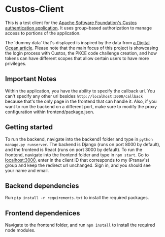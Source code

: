 # Custos-Client
This is a test client for the [Apache Software Foundation's Custos authentication application](https://airavata.apache.org/custos/). It uses group-based authorization to manage access to portions of the application.

The 'dummy data' that's displayed is inspired by the data from [a Digital Ocean article](https://www.digitalocean.com/community/tutorials/build-a-to-do-application-using-django-and-react). Please note that the main focus of this project is showcasing the login process with Custos, the PKCE code challenge creation, and how tokens can have different scopes that allow certain users to have more privileges.

## Important Notes
Within the application, you have the ability to specify the callback url. You can't specify any other url besides `http://localhost:3000/callback` because that's the only page in the frontend that can handle it. Also, if you want to run the backend on a different port, make sure to modify the proxy configuration within frontend/package.json.

## Getting started
To run the backend, navigate into the backend1 folder and type in `python manage.py runserver`. The backend is Django (runs on port 8000 by default), and the frontend is React (runs on port 3000 by default). To run the frontend, navigate into the frontend folder and type in `npm start`. Go to [localhost:3000](http://localhost:3000), enter in the client ID that corresponds to my (Pranav's) group and keep the redirect url unchanged. Sign in, and you should see your name and email.

## Backend dependencies
Run `pip install -r requirements.txt` to install the required packages.

## Frontend dependenices
Navigate to the frontend folder, and run `npm install` to install the required node modules.

